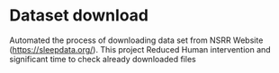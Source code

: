 # Dataset download

Automated the process of downloading data set from NSRR Website
(https://sleepdata.org/).
This project Reduced Human intervention and significant time to check already downloaded files
